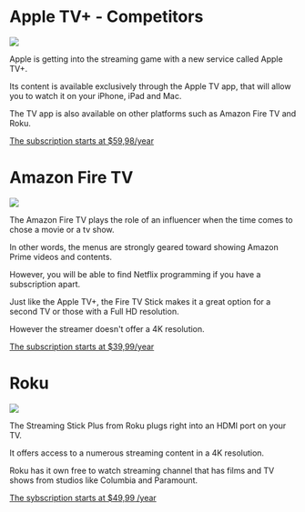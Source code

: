 
# Apple TV+ - Competitors

![](https://pbs.twimg.com/profile_images/1110241147773829121/x5CQIvx7_400x400.png)

Apple is getting into the streaming game with a new service called Apple TV+. 

Its content is available exclusively through the Apple TV app, that will allow you to watch it on your iPhone, iPad and Mac. 

The TV app is also available on other platforms such as Amazon Fire TV and Roku.

[The subscription starts at $59,98/year](https://www.apple.com/ca/apple-tv-plus/)

# Amazon Fire TV

![](https://i.redd.it/an7tbzxpd3i31.png)

The Amazon Fire TV plays the role of an influencer when the time comes to chose a movie or a tv show. 

In other words, the menus are strongly geared toward showing Amazon Prime videos and contents. 

However, you will be able to find Netflix programming if you have a subscription apart. 

Just like the Apple TV+, the Fire TV Stick makes it a great option for a second TV or those with a Full HD resolution. 

However the streamer doesn't offer a 4K resolution. 

[The subscription starts at $39,99/year](https://www.amazon.com/subscription-Network-Kitchen-additional-auto-renewal/dp/B086PHBT95)

# Roku

![](https://pbs.twimg.com/profile_images/1132026084579352577/X6-TY5ah.png)

The Streaming Stick Plus from Roku plugs right into an HDMI port on your TV.  

It offers access to a numerous streaming content in a 4K resolution. 

Roku has it own free to watch streaming channel that has films and TV shows from studios like Columbia and Paramount.

[The sybscription starts at $49,99 /year](https://pbs.twimg.com/profile_images/1132026084579352577/X6-TY5ah.png)

